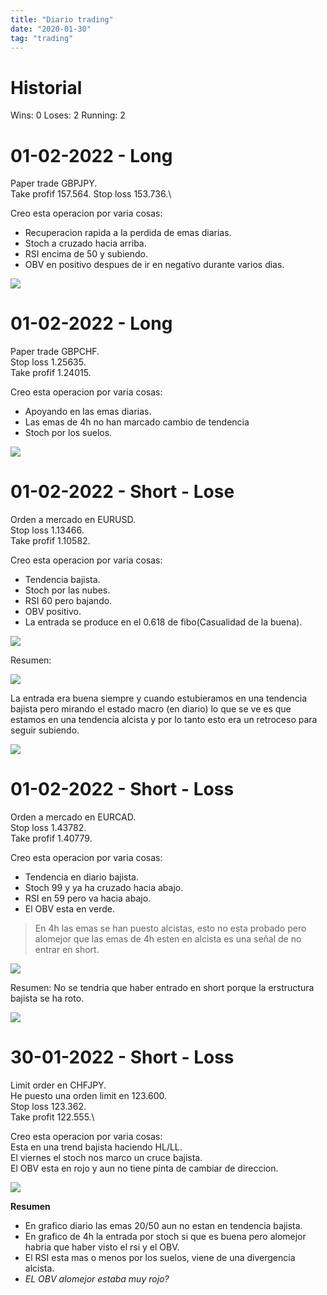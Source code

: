 ```yaml
---
title: "Diario trading"
date: "2020-01-30"
tag: "trading"
---
```


# Historial

Wins: 0
Loses: 2
Running: 2

# 01-02-2022 - Long

Paper trade GBPJPY.\
Take profif 157.564.
Stop loss 153.736.\

Creo esta operacion por varia cosas:

- Recuperacion rapida a la perdida de emas diarias.
- Stoch a cruzado hacia arriba.
- RSI encima de 50 y subiendo.
- OBV en positivo despues de ir en negativo durante varios dias.

![](../images/posts/b55ea7b0-ecbe-4807-9c0f-5de54092f8de.png)

# 01-02-2022 - Long

Paper trade GBPCHF.\
Stop loss 1.25635.\
Take profif 1.24015.

Creo esta operacion por varia cosas:

- Apoyando en las emas diarias.
- Las emas de 4h no han marcado cambio de tendencia
- Stoch por los suelos.

![](../images/posts/980dc6cc-9526-4eae-80d7-59e63154943d.png)

# 01-02-2022 - Short - Lose

Orden a mercado en EURUSD.\
Stop loss 1.13466.\
Take profif 1.10582.

Creo esta operacion por varia cosas:

- Tendencia bajista.
- Stoch por las nubes.
- RSI 60 pero bajando.
- OBV positivo.
- La entrada se produce en el 0.618 de fibo(Casualidad de la buena).

![](../images/posts/2f22df0b-ad0b-450b-9031-f20a2310d85c.png)

Resumen:

![](../images/posts/b6ca68a3-c424-4cd2-a576-afc59a2f1d96.png)

La entrada era buena siempre y cuando estubieramos en una tendencia bajista pero mirando el estado macro (en diario) lo que se ve es que estamos en una tendencia alcista y por lo tanto esto era un retroceso para seguir subiendo.

![](../images/posts/a70733eb-c46a-4827-920e-0ce1308d6872.png)

# 01-02-2022 - Short - Loss

Orden a mercado en EURCAD.\
Stop loss 1.43782.\
Take profif 1.40779.

Creo esta operacion por varia cosas:

- Tendencia en diario bajista.
- Stoch 99 y ya ha cruzado hacia abajo.
- RSI en 59 pero va hacia abajo.
- El OBV esta en verde.

> En 4h las emas se han puesto alcistas, esto no esta probado pero alomejor que las emas de 4h esten en alcista es una señal de no entrar en short.

![](../images/posts/e813e17a-9bad-43b0-ae31-256a82d53207.png)

Resumen:
No se tendria que haber entrado en short porque la erstructura bajista se ha roto.

![](../images/posts/1bc2e522-fb3a-4c2d-9a07-2db46402619b.png)

# 30-01-2022 - Short - Loss

Limit order en CHFJPY.\
He puesto una orden limit en 123.600.\
Stop loss 123.362.\
Take profit 122.555.\

Creo esta operacion por varia cosas:\
Esta en una trend bajista haciendo HL/LL.\
El viernes el stoch nos marco un cruce bajista.\
El OBV esta en rojo y aun no tiene pinta de cambiar de direccion.

![](../images/posts/c957e8f7-b31d-43d8-b02b-3c4f6b1b9fb9.png)

**Resumen**

- En grafico diario las emas 20/50 aun no estan en tendencia bajista.
- En grafico de 4h la entrada por stoch si que es buena pero alomejor habria que haber visto el rsi y el OBV.
- El RSI esta mas o menos por los suelos, viene de una divergencia alcista.
- _EL OBV alomejor estaba muy rojo?_
